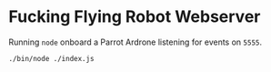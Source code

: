 # Fucking Flying Robot Webserver

Running `node` onboard a Parrot Ardrone listening for events on `5555`.

    ./bin/node ./index.js
